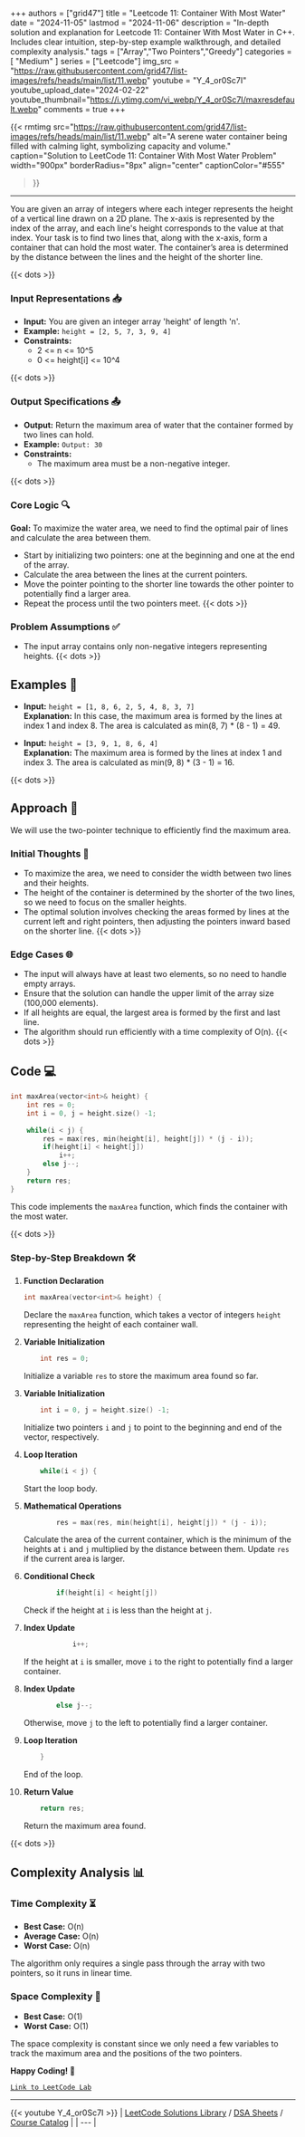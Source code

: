 
+++
authors = ["grid47"]
title = "Leetcode 11: Container With Most Water"
date = "2024-11-05"
lastmod = "2024-11-06"
description = "In-depth solution and explanation for Leetcode 11: Container With Most Water in C++. Includes clear intuition, step-by-step example walkthrough, and detailed complexity analysis."
tags = ["Array","Two Pointers","Greedy"]
categories = [
    "Medium"
]
series = ["Leetcode"]
img_src = "https://raw.githubusercontent.com/grid47/list-images/refs/heads/main/list/11.webp"
youtube = "Y_4_or0Sc7I"
youtube_upload_date="2024-02-22"
youtube_thumbnail="https://i.ytimg.com/vi_webp/Y_4_or0Sc7I/maxresdefault.webp"
comments = true
+++


{{< rmtimg 
    src="https://raw.githubusercontent.com/grid47/list-images/refs/heads/main/list/11.webp" 
    alt="A serene water container being filled with calming light, symbolizing capacity and volume."
    caption="Solution to LeetCode 11: Container With Most Water Problem"
    width="900px"
    borderRadius="8px"
    align="center" 
    captionColor="#555"
>}}
---
You are given an array of integers where each integer represents the height of a vertical line drawn on a 2D plane. The x-axis is represented by the index of the array, and each line's height corresponds to the value at that index. Your task is to find two lines that, along with the x-axis, form a container that can hold the most water. The container’s area is determined by the distance between the lines and the height of the shorter line.
<!--more-->
{{< dots >}}
### Input Representations 📥
- **Input:** You are given an integer array 'height' of length 'n'.
- **Example:** `height = [2, 5, 7, 3, 9, 4]`
- **Constraints:**
	- 2 <= n <= 10^5
	- 0 <= height[i] <= 10^4

{{< dots >}}
### Output Specifications 📤
- **Output:** Return the maximum area of water that the container formed by two lines can hold.
- **Example:** `Output: 30`
- **Constraints:**
	- The maximum area must be a non-negative integer.

{{< dots >}}
### Core Logic 🔍
**Goal:** To maximize the water area, we need to find the optimal pair of lines and calculate the area between them.

- Start by initializing two pointers: one at the beginning and one at the end of the array.
- Calculate the area between the lines at the current pointers.
- Move the pointer pointing to the shorter line towards the other pointer to potentially find a larger area.
- Repeat the process until the two pointers meet.
{{< dots >}}
### Problem Assumptions ✅
- The input array contains only non-negative integers representing heights.
{{< dots >}}
## Examples 🧩
- **Input:** `height = [1, 8, 6, 2, 5, 4, 8, 3, 7]`  \
  **Explanation:** In this case, the maximum area is formed by the lines at index 1 and index 8. The area is calculated as min(8, 7) * (8 - 1) = 49.

- **Input:** `height = [3, 9, 1, 8, 6, 4]`  \
  **Explanation:** The maximum area is formed by the lines at index 1 and index 3. The area is calculated as min(9, 8) * (3 - 1) = 16.

{{< dots >}}
## Approach 🚀
We will use the two-pointer technique to efficiently find the maximum area.

### Initial Thoughts 💭
- To maximize the area, we need to consider the width between two lines and their heights.
- The height of the container is determined by the shorter of the two lines, so we need to focus on the smaller heights.
- The optimal solution involves checking the areas formed by lines at the current left and right pointers, then adjusting the pointers inward based on the shorter line.
{{< dots >}}
### Edge Cases 🌐
- The input will always have at least two elements, so no need to handle empty arrays.
- Ensure that the solution can handle the upper limit of the array size (100,000 elements).
- If all heights are equal, the largest area is formed by the first and last line.
- The algorithm should run efficiently with a time complexity of O(n).
{{< dots >}}
## Code 💻
```cpp
int maxArea(vector<int>& height) {
    int res = 0;
    int i = 0, j = height.size() -1;
    
    while(i < j) {
        res = max(res, min(height[i], height[j]) * (j - i));
        if(height[i] < height[j])
            i++;
        else j--;
    }
    return res;
}
```

This code implements the `maxArea` function, which finds the container with the most water.

{{< dots >}}
### Step-by-Step Breakdown 🛠️
1. **Function Declaration**
	```cpp
	int maxArea(vector<int>& height) {
	```
	Declare the `maxArea` function, which takes a vector of integers `height` representing the height of each container wall.

2. **Variable Initialization**
	```cpp
	    int res = 0;
	```
	Initialize a variable `res` to store the maximum area found so far.

3. **Variable Initialization**
	```cpp
	    int i = 0, j = height.size() -1;
	```
	Initialize two pointers `i` and `j` to point to the beginning and end of the vector, respectively.

4. **Loop Iteration**
	```cpp
	    while(i < j) {
	```
	Start the loop body.

5. **Mathematical Operations**
	```cpp
	        res = max(res, min(height[i], height[j]) * (j - i));
	```
	Calculate the area of the current container, which is the minimum of the heights at `i` and `j` multiplied by the distance between them. Update `res` if the current area is larger.

6. **Conditional Check**
	```cpp
	        if(height[i] < height[j])
	```
	Check if the height at `i` is less than the height at `j`.

7. **Index Update**
	```cpp
	            i++;
	```
	If the height at `i` is smaller, move `i` to the right to potentially find a larger container.

8. **Index Update**
	```cpp
	        else j--;
	```
	Otherwise, move `j` to the left to potentially find a larger container.

9. **Loop Iteration**
	```cpp
	    }
	```
	End of the loop.

10. **Return Value**
	```cpp
	    return res;
	```
	Return the maximum area found.

{{< dots >}}
## Complexity Analysis 📊
### Time Complexity ⏳
- **Best Case:** O(n)
- **Average Case:** O(n)
- **Worst Case:** O(n)

The algorithm only requires a single pass through the array with two pointers, so it runs in linear time.

### Space Complexity 💾
- **Best Case:** O(1)
- **Worst Case:** O(1)

The space complexity is constant since we only need a few variables to track the maximum area and the positions of the two pointers.

**Happy Coding! 🎉**


[`Link to LeetCode Lab`](https://leetcode.com/problems/container-with-most-water/description/)

---
{{< youtube Y_4_or0Sc7I >}}
| [LeetCode Solutions Library](https://grid47.xyz/leetcode/) / [DSA Sheets](https://grid47.xyz/sheets/) / [Course Catalog](https://grid47.xyz/courses/) |
| --- |

